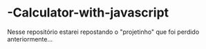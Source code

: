 # -Calculator-with-javascript
Nesse repositório estarei repostando o "projetinho" que foi perdido anteriormente...
